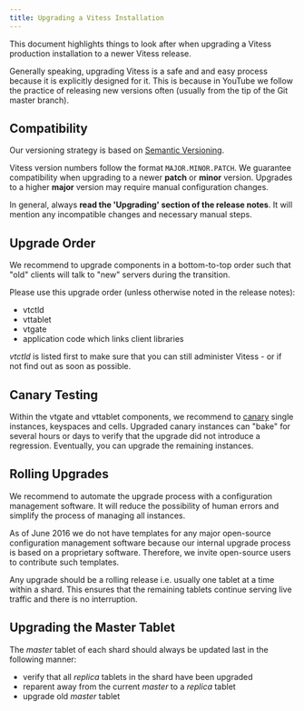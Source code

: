```yaml
---
title: Upgrading a Vitess Installation
---
```


This document highlights things to look after when upgrading a Vitess production installation to a newer Vitess release.

Generally speaking, upgrading Vitess is a safe and and easy process because it is explicitly designed for it. This is because in YouTube we follow the practice of releasing new versions often (usually from the tip of the Git master branch).

## Compatibility

Our versioning strategy is based on [Semantic Versioning](http://semver.org/).

Vitess version numbers follow the format `MAJOR.MINOR.PATCH`.
We guarantee compatibility when upgrading to a newer **patch** or **minor** version.
Upgrades to a higher **major** version may require manual configuration changes.

In general, always **read the 'Upgrading' section of the release notes**.
It will mention any incompatible changes and necessary manual steps.

## Upgrade Order

We recommend to upgrade components in a bottom-to-top order such that "old" clients will talk to "new" servers during the transition.

Please use this upgrade order (unless otherwise noted in the release notes):

- vtctld
- vttablet
- vtgate
- application code which links client libraries

*vtctld* is listed first to make sure that you can still administer Vitess - or if not find out as soon as possible.

## Canary Testing

Within the vtgate and vttablet components, we recommend to [canary](http://martinfowler.com/bliki/CanaryRelease.html) single instances, keyspaces and cells. Upgraded canary instances can "bake" for several hours or days to verify that the upgrade did not introduce a regression. Eventually, you can upgrade the remaining instances.

## Rolling Upgrades

We recommend to automate the upgrade process with a configuration management software. It will reduce the possibility of human errors and simplify the process of managing all instances.

As of June 2016 we do not have templates for any major open-source configuration management software because our internal upgrade process is based on a proprietary software. Therefore, we invite open-source users to contribute such templates.

Any upgrade should be a rolling release i.e. usually one tablet at a time within a shard. This ensures that the remaining tablets continue serving live traffic and there is no interruption.

## Upgrading the Master Tablet

The *master* tablet of each shard should always be updated last in the following manner:

- verify that all *replica* tablets in the shard have been upgraded
- reparent away from the current *master* to a *replica* tablet
- upgrade old *master* tablet
